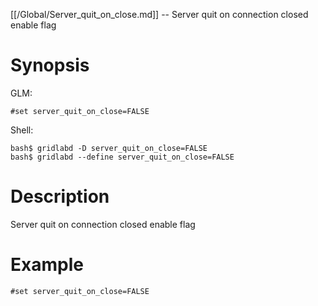 [[/Global/Server_quit_on_close.md]] -- Server quit on connection closed enable flag

# Synopsis
GLM:
~~~
#set server_quit_on_close=FALSE
~~~
Shell:
~~~
bash$ gridlabd -D server_quit_on_close=FALSE
bash$ gridlabd --define server_quit_on_close=FALSE
~~~

# Description

Server quit on connection closed enable flag

# Example

~~~
#set server_quit_on_close=FALSE
~~~
